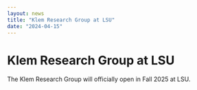 ```yaml
---
layout: news
title: "Klem Research Group at LSU"
date: "2024-04-15"
---
```

<h1>Klem Research Group at LSU</h1>
<p>The Klem Research Group will officially open in Fall 2025 at LSU.</p>
